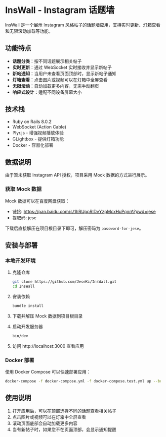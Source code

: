 # InsWall - Instagram 话题墙

InsWall 是一个展示 Instagram 风格帖子的话题墙应用，支持实时更新、灯箱查看和无限滚动加载等功能。

## 功能特点

- **话题分类**：按不同话题展示相关帖子
- **实时更新**：通过 WebSocket 实时接收并显示新帖子
- **新帖通知**：当用户未查看页面顶部时，显示新帖子通知
- **灯箱查看**：点击图片或视频可以在灯箱中全屏查看
- **无限滚动**：自动加载更多内容，无需手动翻页
- **响应式设计**：适配不同设备屏幕大小

## 技术栈

- Ruby on Rails 8.0.2
- WebSocket (Action Cable)
- Plyr.js - 增强视频播放体验
- GLightbox - 提供灯箱功能
- Docker - 容器化部署

## 数据说明

由于暂未获取 Instagram API 授权，项目采用 Mock 数据的方式进行展示。

### 获取 Mock 数据

Mock 数据可以在百度网盘获取：
- 链接: https://pan.baidu.com/s/1hRUppRIDvYzpMcxHuPqnrA?pwd=jese 
- 提取码: jese

下载后直接解压在项目根目录下即可，解压密码为 `password-for-jese`。

## 安装与部署

### 本地开发环境

1. 克隆仓库
   ```bash
   git clone https://github.com/JeseKi/InsWall.git
   cd InsWall
   ```

2. 安装依赖
   ```bash
   bundle install
   ```

3. 下载并解压 Mock 数据到项目根目录

4. 启动开发服务器
   ```bash
   bin/dev
   ```

5. 访问 http://localhost:3000 查看应用

### Docker 部署

使用 Docker Compose 可以快速部署应用：

```bash
docker-compose -f docker-compose.yml -f docker-compose.test.yml up --build -d
```

## 使用说明

1. 打开应用后，可以在顶部选择不同的话题查看相关帖子
2. 点击图片或视频可以在灯箱中全屏查看
3. 滚动页面底部会自动加载更多内容
4. 当有新帖子时，如果您不在页面顶部，会显示通知提醒